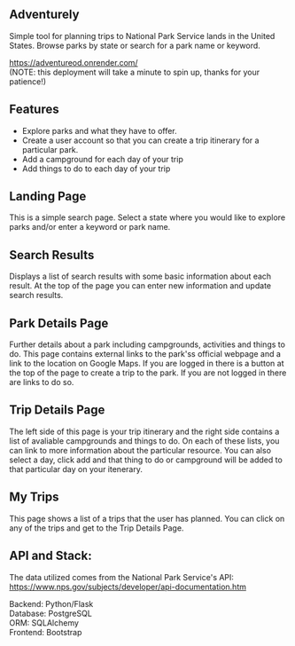 ## Adventurely
Simple tool for planning trips to National Park Service lands in the United States. Browse parks by state or search for a park name or keyword.<br>

https://adventureod.onrender.com/ <br>
(NOTE: this deployment will take a minute to spin up, thanks for your patience!)

## Features
- Explore parks and what they have to offer.
- Create a user account so that you can create a trip itinerary for a particular park.
- Add a campground for each day of your trip
- Add things to do to each day of your trip

## Landing Page
This is a simple search page. Select a state where you would like to explore parks and/or enter a keyword or park name.

## Search Results
Displays a list of search results with some basic information about each result. At the top of the page you can enter new information and update search results.

## Park Details Page
Further details about a park including campgrounds, activities and things to do. This page contains external links to the park'ss official webpage and a link to the location on Google Maps. If you are logged in there is a button at the top of the page to create a trip to the park. If you are not logged in there are links to do so.

## Trip Details Page
The left side of this page is your trip itinerary and the right side contains a list of avaliable campgrounds and things to do. On each of these lists, you can link to more information about the particular resource. You can also select a day, click add and that thing to do or campground will be added to that particular day on your itenerary.

## My Trips
This page shows a list of a trips that the user has planned. You can click on any of the trips and get to the Trip Details Page.

## API and Stack:
The data utilized comes from the National Park Service's API: <br>
https://www.nps.gov/subjects/developer/api-documentation.htm </br>

Backend: Python/Flask<br>
Database: PostgreSQL<br>
ORM: SQLAlchemy<br>
Frontend: Bootstrap<br>